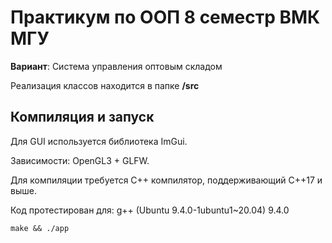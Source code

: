 # Практикум по ООП 8 семестр ВМК МГУ

**Вариант**: Система управления оптовым складом

Реализация классов находится в папке **/src**

## Компиляция и запуск
Для GUI используется библиотека ImGui. 

Зависимости: OpenGL3 + GLFW.

Для компиляции требуется C++ компилятор, поддерживающий C++17 и выше.

Код протестирован для: g++ (Ubuntu 9.4.0-1ubuntu1~20.04) 9.4.0

```console
make && ./app
```